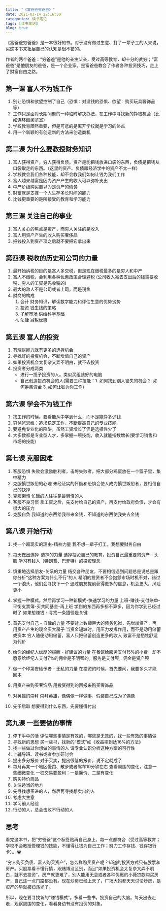 ```yaml
---
title: "《富爸爸穷爸爸》"
date: 2021-03-14 22:16:50
categories: 读书笔记
tags: [读书笔记]
blog: true
---
```


《富爸爸穷爸爸》是一本很好的书。对于没有做过生意、打了一辈子工的人来说，买这本书来拓展自己的认知是很不错的。

作者的两个爸爸：“穷爸爸”是他的亲生父亲，受过高等教育，却十分的贫穷；“富爸爸”是他朋友的爸爸，是一个企业家。是富爸爸教会了作者各种投资技巧，走上了财富自由之路。

<!-- more -->

## 第一课 富人不为钱工作

1. 别让恐惧和欲望控制了自己（恐惧：对没钱的恐惧、欲望：购买玩具奢饰品等）
2. 工作只是面对长期问题的一种临时解决办法，在工作中寻找新的挣钱机会（比如连环画阅览室）
3. 学校教育固然重要，但是可悲的是离开学校就是学习的终点
4. 用一个新颖的有创造新的方法来创造商机

## 第二课 为什么要教授财务知识

1. 富人获得资产，穷人获得负债。资产是能把钱放进口袋的东西，负债是把钱从口袋取走的东西。（这里的资产、负债跟经济学中的资产不太一样）
2. 学校教会我们各种技能，却不会教我们如何让钱为我们工作
3. 富人越来越富是因为资产产生的收入可以弥补支出
4. 中产阶级购买自以为是资产的债务
5. 财富就是支撑一个人生存多长时间的能力
6. 比钱更重要的是所接受的教育和学习能力

## 第三课 关注自己的事业

1. 富人关心的焦点是资产，而穷人关注的是收入
2. 富人用资产产生的收入购买奢侈品
3. 把钱投入到资产项之后就不要把它拿出来

## 第四课 税收的历史和公司的力量

1. 最开始纳税的目的是富人多交税，但是现在缴税最多的是穷人和中产
2. 富人不缴税，会利用各种优惠政策合理避税 (公司收入减去支出后的钱需要收税、穷人的工资是先收税的)
3. 最大的敌人不是公司或者上司，而是税负
4. 财商的构成
    1. 会计 财务知识，解读数字能力和评估生意的优势劣势
    2. 投资 钱生钱的策略
    3. 了解市场 供给科学基础
    4. 法律 减税优惠

## 第五课 富人的投资

1. 有理财能力就有更多的选择机会
2. 寻找好的投资机会，不断增值自己的资产
3. 如果投资机会太复杂又弄不明白，就不去投资
4. 投资者分成两类
    - 进行一揽子投资的人。类似买组装好的电脑
    - 自己创造投资机会的人(需要三种技能：1. 如何找到别人错失的机会 2. 如何筹集资金 3. 如何让钱为你工作)

## 第六课 学会不为钱工作

1. 找工作的时候，要看能从中学到什么，而不是能挣多少钱
2. 穷爸爸思维：追求稳定工作，不断提高自己的专业技能
3. 要避免专业化的陷阱，虽然工资增长了但是选择性少了
4. 大多数都是专业型人才，多掌握一项技能，收入就能指数增长(要学习销售和市场的技能)

## 第七课 克服困难

1. 客服恐惧
    失败会激励胜利者，击垮失败者。把大部分鸡蛋放在一个篮子里，集中精力
2. 克服愤世嫉俗的心理
    未经证实的怀疑和恐惧会使人成为愤世嫉俗者，要相信自己的抉择
3. 克服懒惰
    忙碌的人往往是最懒惰的人
4. 客服不良习惯
    拿工资之后，先支付给自己的资产，再支付给政府负债，才会有很大的压力
5. 克服自负
    我知道的东西给我带来金钱，不知道的东西使我失去金钱

## 第八课 开始行动

1. 找一个超现实的理由-精神力量
    我不想一辈子打工，我想要财务自由

2. 每天做出选择-选择的力量
    选择投资自己的教育，投资自己最重要的资产 - 头脑
    学习有钱人（特朗普、巴菲特）的投资理念

3. 慎重地选择朋友-关系的力量
    结交各种朋友，不要相信遇到问题总是说总是跟你分析“这种方案为什么不行”的人
    精明的投资者不会抱怨市场时机不对，错过一个浪头，他们会寻找下一个
    通过朋友提前获得更多的信息，机会更大，风险更小

4. 掌握一种模式，然后再学习一种新模式-快速学习的力量
    上班-赚钱-支付账单-平衡支票簿-买共同基金-再上班
    学到的东西再多都不算多，因为你学到已经过时了
    如果想赚钱 - 寻找一条捷径是关键

5. 首先支付自己 - 自律的力量
    不要背上数额巨大的债务包袱，先增加资产，再用资产产生的现金买大房子
    当资金短缺时，用压力发挥作用，而不是动用储蓄或资本
    穷人随便动用储蓄，富人只把储蓄创造更多的收入
    致富不是牺牲舒适为代价

6. 给你的经纪人优厚的报酬 - 好建议的力量
    在餐馆给服务支付15%的小费，却不愿意给经纪人支付7%的佣金是不明智的。服务是支付项，佣金是资产项

7. 做一个印第安给予者 - 无私的力量
    在投资的时候，首先要问，我要多久才能回本

8. 用资产来购买奢饰品
    用投资得到的回报来购买奢饰品

9. 对英雄的崇拜
    崇拜英雄，像偶像一样做事，假装自己成为了偶像

10. 先予后取
    想要得到什么东西，先要懂得付出

## 第九课 一些要做的事情

1. 停下手中的活
    评估哪些事情是有效的，哪些是无效的，找一些有效的事情做
2. 寻找新的思想
    买一些书，找新的“模式”如《收益率到达16%的方法》
3. 找一些做过你想做的事情的人
    请专业认识分析这种方案的可行性
4. 上辅导班、读书或者参加研讨会
5. 提出多分报价
    对于买卖，提出很低的报价，说不定就成了
6. 每月再某一个地区慢跑、散步或者驾车10分钟左右
    查看周围的变化，注意一些细微变化
    一桩交易要盈利：一是廉价、二是有变化
7. 购买特价商品
8. 关注适当的地方
9. 先寻找想买进的人，然后再寻找想卖出的人
10. 考虑大生意
11. 学习前人经验
12. 行动的人，总会击败不行动的人

## 思考

看完这本书，把“穷爸爸”这个标签贴再自己身上，每一点都符合（受过高等教育；学校不会教授管理钱的技能，不懂得让钱为自己工作；努力工作存钱、钱存银行卡）。😭

“穷人购买负债、富人购买资产”，怎么样购买资产呢？知道的投资方式只有股票和房产。买股票看不懂行情，跟赌博没区别，而且“如果投资机会太复杂又弄不明白，就不去投资”。房产就更难了，别人能用无息或者各种优惠的小薇贷款购买房产，自己连一点门路都没有。现在炒房已经上天了，广场大妈都天天讨论炒房，是资产的早就被扫荡光了。

所以，现在要寻找新的“赚钱模式”，多看一些书，投资自己的大脑。每天出去走走，观察周围的变化，看看身边有没有投资的对象。
